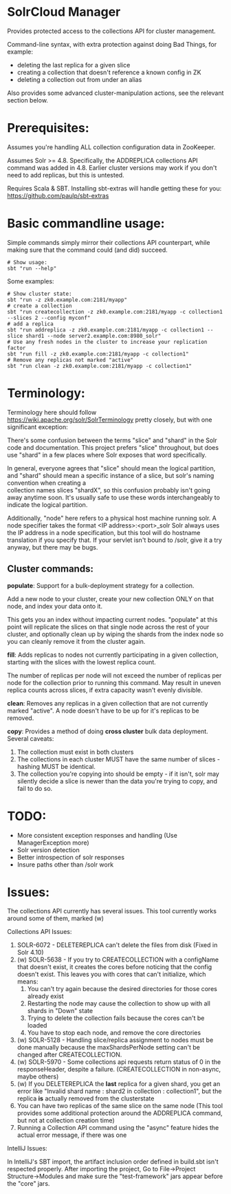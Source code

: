 
SolrCloud Manager
=================

Provides protected access to the collections API for cluster management.
 
Command-line syntax, with extra protection against doing Bad Things, for example:

* deleting the last replica for a given slice
* creating a collection that doesn't reference a known config in ZK
* deleting a collection out from under an alias

Also provides some advanced cluster-manipulation actions, see the relevant section below.

Prerequisites:
==============

Assumes you're handling ALL collection configuration data in ZooKeeper.

Assumes Solr >= 4.8. Specifically, the ADDREPLICA collections API command was added in 4.8. Earlier cluster versions
may work if you don't need to add replicas, but this is untested.

Requires Scala & SBT. Installing sbt-extras will handle getting these for you: https://github.com/paulp/sbt-extras

Basic commandline usage:
=======================

Simple commands simply mirror their collections API counterpart, while making sure that the command could (and did) succeed. 
    
    # Show usage: 
    sbt "run --help"

Some examples:

    # Show cluster state:
    sbt "run -z zk0.example.com:2181/myapp"
    # create a collection
    sbt "run createcollection -z zk0.example.com:2181/myapp -c collection1 --slices 2 --config myconf"
    # add a replica
    sbt "run addreplica -z zk0.example.com:2181/myapp -c collection1 --slice shard1 --node server2.example.com:8980_solr"
    # Use any fresh nodes in the cluster to increase your replication factor
    sbt "run fill -z zk0.example.com:2181/myapp -c collection1"
    # Remove any replicas not marked "active"
    sbt "run clean -z zk0.example.com:2181/myapp -c collection1"


Terminology:
============

Terminology here should follow https://wiki.apache.org/solr/SolrTerminology pretty closely, 
but with one significant exception:

There's some confusion between the terms "slice" and "shard" in the Solr code and documentation. This project
prefers "slice" throughout, but does use "shard" in a few places where Solr exposes that word specifically. 

In general, everyone agrees that "slice" should mean the logical partition, and "shard" 
should mean a specific instance of a slice, but solr's naming convention when creating a  
collection names slices "shardX", so this confusion probably isn't going away anytime soon. It's
usually safe to use these words interchangeably to indicate the logical partition.

Additionally, "node" here refers to a physical host machine running solr. A node specifier takes the format
    &lt;IP address&gt;:&lt;port&gt;_solr
Solr always uses the IP address in a node specification, but this tool will do hostname translation if you specify that.
If your servlet isn't bound to /solr, give it a try anyway, but there may be bugs.


Cluster commands:
-----------------

**populate**:
Support for a bulk-deployment strategy for a collection. 

Add a new node to your cluster, create your new 
collection ONLY on that node, and index your data onto it. 
 
This gets you an index without impacting current nodes. 
"populate" at this point will replicate the slices on that single node across the rest of your cluster, and 
optionally clean up by wiping the shards from the index node so you can cleanly remove it from the cluster again.

**fill**:
Adds replicas to nodes not currently participating in a given collection, starting with the slices with the
lowest replica count.
    
The number of replicas per node will not exceed the number of replicas per node for the collection
prior to running this command. May result in uneven replica counts across slices, if extra capacity wasn't 
evenly divisible.
    
**clean**:
Removes any replicas in a given collection that are not currently marked "active". A node doesn't have to be
up for it's replicas to be removed.
    
**copy**:
Provides a method of doing **cross cluster** bulk data deployment. Several caveats:
    
1. The collection must exist in both clusters
1. The collections in each cluster MUST have the same number of slices - hashing MUST be identical.
1. The collection you're copying into should be empty - if it isn't, solr may silently decide a slice is
newer than the data you're trying to copy, and fail to do so.

    
TODO:
=====

* More consistent exception responses and handling (Use ManagerException more)
* Solr version detection
* Better introspection of solr responses
* Insure paths other than /solr work

Issues:
=======

The collections API currently has several issues. 
This tool currently works around some of them, marked (w)

Collections API Issues:

1. SOLR-6072 - DELETEREPLICA can't delete the files from disk (Fixed in Solr 4.10)
1. (w) SOLR-5638 - If you try to CREATECOLLECTION with a configName that doesn't exist, it creates the cores before noticing that
the config doesn't exist. This leaves you with cores that can't initialize, which means:
    1. You can't try again because the desired directories for those cores already exist
    1. Restarting the node may cause the collection to show up with all shards in "Down" state
    1. Trying to delete the collection fails because the cores can't be loaded
    1. You have to stop each node, and remove the core directories
1. (w) SOLR-5128 - Handling slice/replica assignment to nodes must be done manually because the maxShardsPerNode setting can't be 
changed after CREATECOLLECTION.
1. (w) SOLR-5970 - Some collections api requests return status of 0 in the responseHeader, despite a failure. 
(CREATECOLLECTION in non-async, maybe others)
1. (w) If you DELETEREPLICA the **last** replica for a given shard, you get an error like 
   "Invalid shard name : shard2 in collection : collection1", but the replica **is** actually removed from the clusterstate
1. You can have two replicas of the same slice on the same node (This tool provides some additional protection around the ADDREPLICA 
    command, but not at collection creation time)
1. Running a Collection API command using the "async" feature hides the actual error message, if there was one

IntelliJ Issues:

In IntelliJ's SBT import, the artifact inclusion order defined in build.sbt isn't respected properly. 
After importing the project,
Go to File->Project Structure->Modules and make sure the "test-framework" jars appear before the "core" jars.

